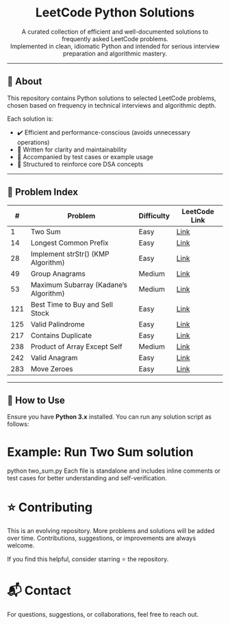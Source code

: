 <h1 align="center">LeetCode Python Solutions</h1>

<p align="center">
  A curated collection of efficient and well-documented solutions to frequently asked LeetCode problems.<br>
  Implemented in clean, idiomatic Python and intended for serious interview preparation and algorithmic mastery.
</p>

---

## 📘 About

This repository contains Python solutions to selected LeetCode problems, chosen based on frequency in technical interviews and algorithmic depth.

Each solution is:

- ✔️ Efficient and performance-conscious (avoids unnecessary operations)
- 🧠 Written for clarity and maintainability
- 🧪 Accompanied by test cases or example usage
- 🎯 Structured to reinforce core DSA concepts

---

## 📌 Problem Index

| #    | Problem                               | Difficulty | LeetCode Link |
|------|----------------------------------------|------------|----------------|
| 1    | Two Sum                                | Easy       | [Link](https://leetcode.com/problems/two-sum/) |
| 14   | Longest Common Prefix                  | Easy       | [Link](https://leetcode.com/problems/longest-common-prefix/) |
| 28   | Implement strStr() (KMP Algorithm)     | Easy       | [Link](https://leetcode.com/problems/find-the-index-of-the-first-occurrence-in-a-string/) |
| 49   | Group Anagrams                         | Medium     | [Link](https://leetcode.com/problems/group-anagrams/) |
| 53   | Maximum Subarray (Kadane’s Algorithm)  | Medium     | [Link](https://leetcode.com/problems/maximum-subarray/) |
| 121  | Best Time to Buy and Sell Stock        | Easy       | [Link](https://leetcode.com/problems/best-time-to-buy-and-sell-stock/) |
| 125  | Valid Palindrome                       | Easy       | [Link](https://leetcode.com/problems/valid-palindrome/) |
| 217  | Contains Duplicate                     | Easy       | [Link](https://leetcode.com/problems/contains-duplicate/) |
| 238  | Product of Array Except Self           | Medium     | [Link](https://leetcode.com/problems/product-of-array-except-self/) |
| 242  | Valid Anagram                          | Easy       | [Link](https://leetcode.com/problems/valid-anagram/) |
| 283  | Move Zeroes                            | Easy       | [Link](https://leetcode.com/problems/move-zeroes/) |

---

## 🧪 How to Use

Ensure you have **Python 3.x** installed. You can run any solution script as follows:

# Example: Run Two Sum solution
python two_sum.py
Each file is standalone and includes inline comments or test cases for better understanding and self-verification.

# ⭐ Contributing
This is an evolving repository. More problems and solutions will be added over time. Contributions, suggestions, or improvements are always welcome.

If you find this helpful, consider starring ⭐ the repository.

# 📬 Contact
For questions, suggestions, or collaborations, feel free to reach out.
